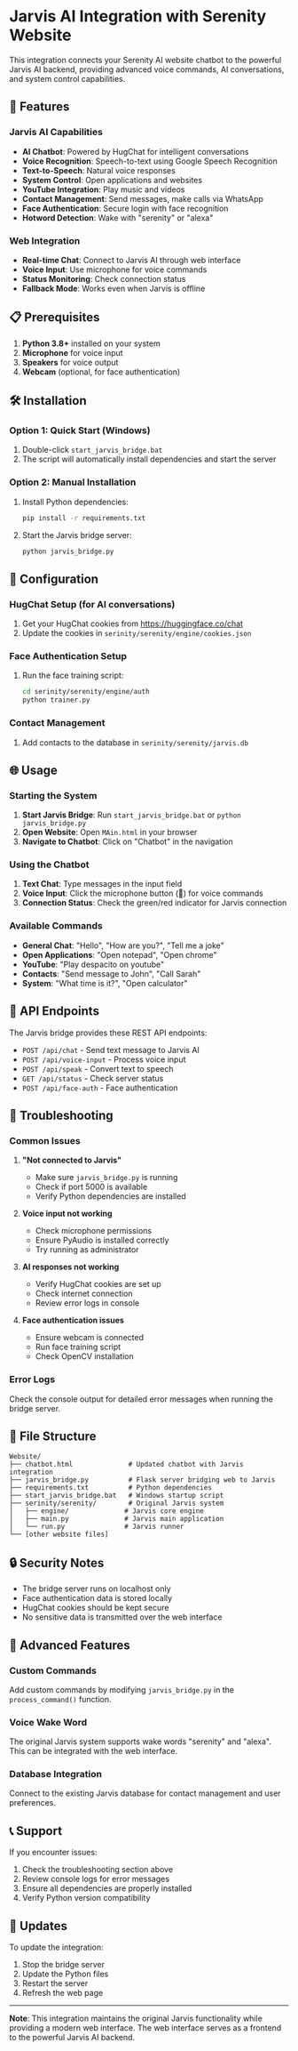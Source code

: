# Jarvis AI Integration with Serenity Website

This integration connects your Serenity AI website chatbot to the powerful Jarvis AI backend, providing advanced voice commands, AI conversations, and system control capabilities.

## 🚀 Features

### Jarvis AI Capabilities
- **AI Chatbot**: Powered by HugChat for intelligent conversations
- **Voice Recognition**: Speech-to-text using Google Speech Recognition
- **Text-to-Speech**: Natural voice responses
- **System Control**: Open applications and websites
- **YouTube Integration**: Play music and videos
- **Contact Management**: Send messages, make calls via WhatsApp
- **Face Authentication**: Secure login with face recognition
- **Hotword Detection**: Wake with "serenity" or "alexa"

### Web Integration
- **Real-time Chat**: Connect to Jarvis AI through web interface
- **Voice Input**: Use microphone for voice commands
- **Status Monitoring**: Check connection status
- **Fallback Mode**: Works even when Jarvis is offline

## 📋 Prerequisites

1. **Python 3.8+** installed on your system
2. **Microphone** for voice input
3. **Speakers** for voice output
4. **Webcam** (optional, for face authentication)

## 🛠️ Installation

### Option 1: Quick Start (Windows)
1. Double-click `start_jarvis_bridge.bat`
2. The script will automatically install dependencies and start the server

### Option 2: Manual Installation
1. Install Python dependencies:
   ```bash
   pip install -r requirements.txt
   ```

2. Start the Jarvis bridge server:
   ```bash
   python jarvis_bridge.py
   ```

## 🔧 Configuration

### HugChat Setup (for AI conversations)
1. Get your HugChat cookies from https://huggingface.co/chat
2. Update the cookies in `serinity/serenity/engine/cookies.json`

### Face Authentication Setup
1. Run the face training script:
   ```bash
   cd serinity/serenity/engine/auth
   python trainer.py
   ```

### Contact Management
1. Add contacts to the database in `serinity/serenity/jarvis.db`

## 🌐 Usage

### Starting the System
1. **Start Jarvis Bridge**: Run `start_jarvis_bridge.bat` or `python jarvis_bridge.py`
2. **Open Website**: Open `MAin.html` in your browser
3. **Navigate to Chatbot**: Click on "Chatbot" in the navigation

### Using the Chatbot
1. **Text Chat**: Type messages in the input field
2. **Voice Input**: Click the microphone button (🎤) for voice commands
3. **Connection Status**: Check the green/red indicator for Jarvis connection

### Available Commands
- **General Chat**: "Hello", "How are you?", "Tell me a joke"
- **Open Applications**: "Open notepad", "Open chrome"
- **YouTube**: "Play despacito on youtube"
- **Contacts**: "Send message to John", "Call Sarah"
- **System**: "What time is it?", "Open calculator"

## 🔌 API Endpoints

The Jarvis bridge provides these REST API endpoints:

- `POST /api/chat` - Send text message to Jarvis AI
- `POST /api/voice-input` - Process voice input
- `POST /api/speak` - Convert text to speech
- `GET /api/status` - Check server status
- `POST /api/face-auth` - Face authentication

## 🐛 Troubleshooting

### Common Issues

1. **"Not connected to Jarvis"**
   - Make sure `jarvis_bridge.py` is running
   - Check if port 5000 is available
   - Verify Python dependencies are installed

2. **Voice input not working**
   - Check microphone permissions
   - Ensure PyAudio is installed correctly
   - Try running as administrator

3. **AI responses not working**
   - Verify HugChat cookies are set up
   - Check internet connection
   - Review error logs in console

4. **Face authentication issues**
   - Ensure webcam is connected
   - Run face training script
   - Check OpenCV installation

### Error Logs
Check the console output for detailed error messages when running the bridge server.

## 📁 File Structure

```
Website/
├── chatbot.html              # Updated chatbot with Jarvis integration
├── jarvis_bridge.py          # Flask server bridging web to Jarvis
├── requirements.txt          # Python dependencies
├── start_jarvis_bridge.bat   # Windows startup script
├── serinity/serenity/        # Original Jarvis system
│   ├── engine/              # Jarvis core engine
│   ├── main.py              # Jarvis main application
│   └── run.py               # Jarvis runner
└── [other website files]
```

## 🔒 Security Notes

- The bridge server runs on localhost only
- Face authentication data is stored locally
- HugChat cookies should be kept secure
- No sensitive data is transmitted over the web interface

## 🚀 Advanced Features

### Custom Commands
Add custom commands by modifying `jarvis_bridge.py` in the `process_command()` function.

### Voice Wake Word
The original Jarvis system supports wake words "serenity" and "alexa". This can be integrated with the web interface.

### Database Integration
Connect to the existing Jarvis database for contact management and user preferences.

## 📞 Support

If you encounter issues:
1. Check the troubleshooting section above
2. Review console logs for error messages
3. Ensure all dependencies are properly installed
4. Verify Python version compatibility

## 🔄 Updates

To update the integration:
1. Stop the bridge server
2. Update the Python files
3. Restart the server
4. Refresh the web page

---

**Note**: This integration maintains the original Jarvis functionality while providing a modern web interface. The web interface serves as a frontend to the powerful Jarvis AI backend. 